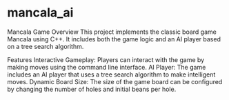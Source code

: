# mancala_ai

Mancala Game
Overview
This project implements the classic board game Mancala using C++. It includes both the game logic and an AI player based on a tree search algorithm.

Features
Interactive Gameplay: Players can interact with the game by making moves using the command line interface.
AI Player: The game includes an AI player that uses a tree search algorithm to make intelligent moves.
Dynamic Board Size: The size of the game board can be configured by changing the number of holes and initial beans per hole.
